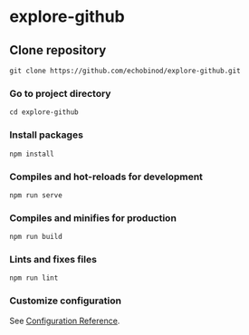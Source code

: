 # explore-github
## Clone repository
```
git clone https://github.com/echobinod/explore-github.git
```
### Go to project directory
```
cd explore-github
```
### Install packages
```
npm install
```
### Compiles and hot-reloads for development
```
npm run serve
```

### Compiles and minifies for production
```
npm run build
```

### Lints and fixes files
```
npm run lint
```

### Customize configuration
See [Configuration Reference](https://cli.vuejs.org/config/).
